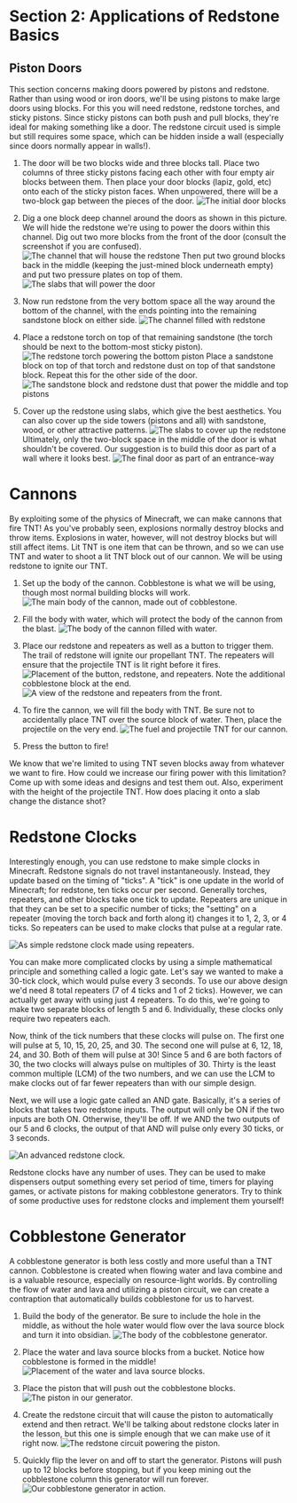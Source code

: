 # Section 2: Applications of Redstone Basics

## Piston Doors

This section concerns making doors powered by pistons and redstone. Rather than using wood or iron doors, we'll be using pistons to make large doors using blocks. For this you will need redstone, redstone torches, and sticky pistons. Since sticky pistons can both push and pull blocks, they're ideal for making something like a door. The redstone circuit used is simple but still requires some space, which can be hidden inside a wall (especially since doors normally appear in walls!).

1. The door will be two blocks wide and three blocks tall. Place two columns of three sticky pistons facing each other with four empty air blocks between them. Then place your door blocks (lapiz, gold, etc) onto each of the sticky piston faces. When unpowered, there will be a two-block gap between the pieces of the door.
![The initial door blocks](images/section_2/piston_door_initial.png)

1. Dig a one block deep channel around the doors as shown in this picture. We will hide the redstone we're using to power the doors within this channel. Dig out two more blocks from the front of the door (consult the screenshot if you are confused).
![The channel that will house the redstone](images/section_2/piston_door_channel.png)
Then put two ground blocks back in the middle (keeping the just-mined block underneath empty) and put two pressure plates on top of them.
![The slabs that will power the door](images/section_2/piston_door_plates.png)

1. Now run redstone from the very bottom space all the way around the bottom of the channel, with the ends pointing into the remaining sandstone block on either side.
![The channel filled with redstone](images/section_2/piston_door_redstone_channel.png)

1. Place a redstone torch on top of that remaining sandstone (the torch should be next to the bottom-most sticky piston).
![The redstone torch powering the bottom piston](images/section_2/piston_door_torches.png)
Place a sandstone block on top of that torch and redstone dust on top of that sandstone block. Repeat this for the other side of the door.
![The sandstone block and redstone dust that power the middle and top pistons](images/section_2/piston_door_redstone_top.png)

1. Cover up the redstone using slabs, which give the best aesthetics. You can also cover up the side towers (pistons and all) with sandstone, wood, or other attractive patterns.
![The slabs to cover up the redstone](images/section_2/piston_door_slabs.png)
Ultimately, only the two-block space in the middle of the door is what shouldn't be covered. Our suggestion is to build this door as part of a wall where it looks best.
![The final door as part of an entrance-way](images/section_2/piston_door_final.png)

# Cannons

By exploiting some of the physics of Minecraft, we can make cannons that fire TNT! As you've probably seen, explosions normally destroy blocks and throw items. Explosions in water, however, will not destroy blocks but will still affect items. Lit TNT is one item that can be thrown, and so we can use TNT and water to shoot a lit TNT block out of our cannon. We will be using redstone to ignite our TNT.

1. Set up the body of the cannon. Cobblestone is what we will be using, though most normal building blocks will work.
![The main body of the cannon, made out of cobblestone.](images/section_2/cannon_body.png)

1. Fill the body with water, which will protect the body of the cannon from the blast.
![The body of the cannon filled with water.](images/section_2/cannon_water.png)

1. Place our redstone and repeaters as well as a button to trigger them. The trail of redstone will ignite our propellant TNT. The repeaters will ensure that the projectile TNT is lit right before it fires.
![Placement of the button, redstone, and repeaters. Note the additional cobblestone block at the end.](images/section_2/cannon_redstone_back.png)
![A view of the redstone and repeaters from the front.](images/section_2/cannon_redstone_front.png)

1. To fire the cannon, we will fill the body with TNT. Be sure not to accidentally place TNT over the source block of water. Then, place the projectile on the very end.
![The fuel and projectile TNT for our cannon.](images/section_2/cannon_TNT.png)

1. Press the button to fire!

We know that we're limited to using TNT seven blocks away from whatever we want to fire. How could we increase our firing power with this limitation? Come up with some ideas and designs and test them out. Also, experiment with the height of the projectile TNT. How does placing it onto a slab change the distance shot?

# Redstone Clocks

Interestingly enough, you can use redstone to make simple clocks in Minecraft. Redstone signals do not travel instantaneously. Instead, they update based on the timing of "ticks". A "tick" is one update in the world of Minecraft; for redstone, ten ticks occur per second. Generally torches, repeaters, and other blocks take one tick to update. Repeaters are unique in that they can be set to a specific number of ticks; the "setting" on a repeater (moving the torch back and forth along it) changes it to 1, 2, 3, or 4 ticks. So repeaters can be used to make clocks that pulse at a regular rate.

![As simple redstone clock made using repeaters.](images/section_3/clock_basic.png)

You can make more complicated clocks by using a simple mathematical principle and something called a logic gate. Let's say we wanted to make a 30-tick clock, which would pulse every 3 seconds. To use our above design we'd need 8 total repeaters (7 of 4 ticks and 1 of 2 ticks). However, we can actually get away with using just 4 repeaters. To do this, we're going to make two separate blocks of length 5 and 6. Individually, these clocks only require two repeaters each.

Now, think of the tick numbers that these clocks will pulse on. The first one will pulse at 5, 10, 15, 20, 25, and 30. The second one will pulse at 6, 12, 18, 24, and 30. Both of them will pulse at 30! Since 5 and 6 are both factors of 30, the two clocks will always pulse on multiples of 30. Thirty is the least common multiple (LCM) of the two numbers, and we can use the LCM to make clocks out of far fewer repeaters than with our simple design.

Next, we will use a logic gate called an AND gate. Basically, it's a series of blocks that takes two redstone inputs. The output will only be ON if the two inputs are both ON. Otherwise, they'll be off. If we AND the two outputs of our 5 and 6 clocks, the output of that AND will pulse only every 30 ticks, or 3 seconds.

![An advanced redstone clock.](images/section_3/clock_advanced.png)

Redstone clocks have any number of uses. They can be used to make dispensers output something every set period of time, timers for playing games, or activate pistons for making cobblestone generators. Try to think of some productive uses for redstone clocks and implement them yourself!

# Cobblestone Generator

A cobblestone generator is both less costly and more useful than a TNT cannon. Cobblestone is created when flowing water and lava combine and is a valuable resource, especially on resource-light worlds. By controlling the flow of water and lava and utilizing a piston circuit, we can create a contraption that automatically builds cobblestone for us to harvest.

1. Build the body of the generator. Be sure to include the hole in the middle, as without the hole water would flow over the lava source block and turn it into obsidian.
![The body of the cobblestone generator.](images/section_2/generator_body.png)

1. Place the water and lava source blocks from a bucket. Notice how cobblestone is formed in the middle!
![Placement of the water and lava source blocks.](images/section_2/generator_water_and_lava.png)

1. Place the piston that will push out the cobblestone blocks.
![The piston in our generator.](images/section_2/generator_piston.png)

1. Create the redstone circuit that will cause the piston to automatically extend and then retract. We'll be talking about redstone clocks later in the lesson, but this one is simple enough that we can make use of it right now.
![The redstone circuit powering the piston.](images/section_2/generator_clock.png)

1. Quickly flip the lever on and off to start the generator. Pistons will push up to 12 blocks before stopping, but if you keep mining out the cobblestone column this generator will run forever.
![Our cobblestone generator in action.](images/section_2/generator_running.png)
